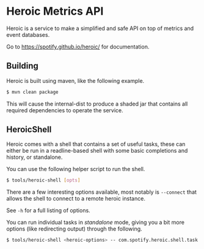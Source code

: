 # Heroic Metrics API

Heroic is a service to make a simplified and safe API on top of metrics and
event databases.

Go to https://spotify.github.io/heroic/ for documentation.

## Building

Heroic is built using maven, like the following example.

```bash
$ mvn clean package
```

This will cause the internal-dist to produce a shaded jar that contains all
required dependencies to operate the service.

## HeroicShell

Heroic comes with a shell that contains a set of useful tasks, these can either
be run in a readline-based shell with some basic completions and history, or
standalone.

You can use the following helper script to run the shell.

```bash
$ tools/heroic-shell [opts]
```

There are a few interesting options available, most notably is `--connect` that
allows the shell to connect to a remote heroic instance.

See `-h` for a full listing of options.

You can run individual tasks in _standalone_ mode, giving you a bit more
options (like redirecting output) through the following.

```bash
$ tools/heroic-shell <heroic-options> -- com.spotify.heroic.shell.task.<task-name> <task-options>
```

